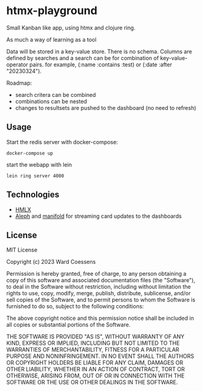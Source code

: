 # htmx-playground

Small Kanban like app, using htmx and clojure ring. 

As much a way of learning as a tool

Data will be stored in a key-value store. There is no schema. Columns are defined by searches and a search
can be for combination of key-value-operator pairs. for example, (:name :contains :test) or (:date :after "20230324"). 

Roadmap:
  - search critera can be combined
  - combinations can be nested
  - changes to resultsets are pushed to the dashboard (no need to refresh)

## Usage

Start the redis server with docker-compose: 

  `docker-compose up`

start the webapp with lein

  `lein ring server 4000`

## Technologies

 - [HMLX](https://htmx.org/)
 - [Aleph](https://aleph.io/manifold/rationale.html) and [manifold](https://github.com/clj-commons/manifold) for streaming card updates to the dashboards

## License

MIT License

Copyright (c) 2023 Ward Coessens

Permission is hereby granted, free of charge, to any person obtaining a copy
of this software and associated documentation files (the "Software"), to deal
in the Software without restriction, including without limitation the rights
to use, copy, modify, merge, publish, distribute, sublicense, and/or sell
copies of the Software, and to permit persons to whom the Software is
furnished to do so, subject to the following conditions:

The above copyright notice and this permission notice shall be included in all
copies or substantial portions of the Software.

THE SOFTWARE IS PROVIDED "AS IS", WITHOUT WARRANTY OF ANY KIND, EXPRESS OR
IMPLIED, INCLUDING BUT NOT LIMITED TO THE WARRANTIES OF MERCHANTABILITY,
FITNESS FOR A PARTICULAR PURPOSE AND NONINFRINGEMENT. IN NO EVENT SHALL THE
AUTHORS OR COPYRIGHT HOLDERS BE LIABLE FOR ANY CLAIM, DAMAGES OR OTHER
LIABILITY, WHETHER IN AN ACTION OF CONTRACT, TORT OR OTHERWISE, ARISING FROM,
OUT OF OR IN CONNECTION WITH THE SOFTWARE OR THE USE OR OTHER DEALINGS IN THE
SOFTWARE.